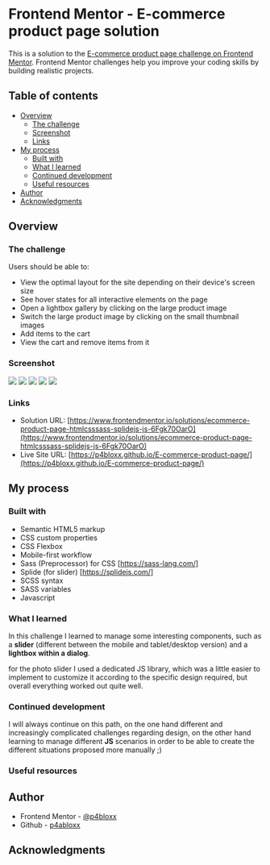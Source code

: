 # Frontend Mentor - E-commerce product page solution

This is a solution to the [E-commerce product page challenge on Frontend Mentor](https://www.frontendmentor.io/challenges/ecommerce-product-page-UPsZ9MJp6). Frontend Mentor challenges help you improve your coding skills by building realistic projects.

## Table of contents

- [Overview](#overview)
  - [The challenge](#the-challenge)
  - [Screenshot](#screenshot)
  - [Links](#links)
- [My process](#my-process)
  - [Built with](#built-with)
  - [What I learned](#what-i-learned)
  - [Continued development](#continued-development)
  - [Useful resources](#useful-resources)
- [Author](#author)
- [Acknowledgments](#acknowledgments)

## Overview

### The challenge

Users should be able to:

- View the optimal layout for the site depending on their device's screen size
- See hover states for all interactive elements on the page
- Open a lightbox gallery by clicking on the large product image
- Switch the large product image by clicking on the small thumbnail images
- Add items to the cart
- View the cart and remove items from it

### Screenshot

![](./SCREENSHOTS/mobile%20view.png)
![](./SCREENSHOTS/mobile%20view%20-%20menu%20open.png)
![](./SCREENSHOTS/tablet%20view.png)
![](./SCREENSHOTS/desktop%20view%20-%20cart%20open.png)
![](./SCREENSHOTS/desktop%20view%20-%20lightbox%20open.png)

### Links

- Solution URL: [https://www.frontendmentor.io/solutions/ecommerce-product-page-htmlcsssass-splidejs-js-6Fgk70OarO](https://www.frontendmentor.io/solutions/ecommerce-product-page-htmlcsssass-splidejs-js-6Fgk70OarO)
- Live Site URL: [https://p4bloxx.github.io/E-commerce-product-page/](https://p4bloxx.github.io/E-commerce-product-page/)

## My process

### Built with

- Semantic HTML5 markup
- CSS custom properties
- CSS Flexbox
- Mobile-first workflow
- Sass (Preprocessor) for CSS [https://sass-lang.com/]
- Splide (for slider) [https://splidejs.com/]
- SCSS syntax
- SASS variables
- Javascript

### What I learned

In this challenge I learned to manage some interesting components, such as a **slider** (different between the mobile and tablet/desktop version) and a **lightbox within a dialog**.

for the photo slider I used a dedicated JS library, which was a little easier to implement to customize it according to the specific design required, but overall everything worked out quite well.

### Continued development

I will always continue on this path, on the one hand different and increasingly complicated challenges regarding design, on the other hand learning to manage different **JS** scenarios in order to be able to create the different situations proposed more manually ;)

### Useful resources

## Author

- Frontend Mentor - [@p4bloxx](https://www.frontendmentor.io/profile/p4bloxx)
- Github - [p4abloxx](https://github.com/p4bloxx)

## Acknowledgments
